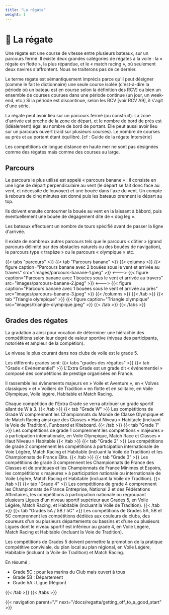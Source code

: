 ```yaml
---
title: "La régate"
weight: 1
---
```


# 🏁 La régate

Une régate est une course de vitesse entre plusieurs bateaux, sur un parcours fermé.
Il existe deux grandes catégories de régates à la voile : la « régate en flotte », la plus répandue, et le « match racing », où seulement deux navires s'affrontent. Nous ne traiterons pas de ce dernier.

Le terme régate est sémantiquement imprécis parce qu'il peut désigner (comme le fait le dictionnaire) une seule course isolée (c'est-à-dire la période où un bateau est en course selon la définition des RCV) ou bien un ensemble de courses courues dans une période continue (un jour, un week-end, etc.) Si la période est discontinue, selon les RCV [voir RCV A9], il s'agit d'une série.

La régate peut avoir lieu sur un parcours fermé (ou construit). La zone d'arrivée est proche de la zone de départ, et le nombre de bord de près est (idéalement) égal au nombre de bord de portant.
Elle peut aussi avoir lieu sur un parcours ouvert (raid sur plusieurs courses). Le nombre de courses au près et au portant étant équilibré. [cf : Guide de la régate Intersérie]

Les compétitions de longue distance en haute mer ne sont pas désignées comme des régates mais comme des courses au large.

## Parcours
Le parcours le plus utilisé est appelé « parcours banane » : il consiste en une ligne de départ perpendiculaire au vent (le départ se fait donc face au vent, et nécessite de louvoyer) et une bouée dans l'axe du vent.
Un compte à rebours de cinq minutes est donné puis les bateaux prennent le départ au top.

Ils doivent ensuite contourner la bouée au vent en la laissant à bâbord, puis éventuellement une bouée de dégagement dite de « dog leg ».

Les bateaux effectuent un nombre de tours spécifié avant de passer la ligne d'arrivée.

Il existe de nombreux autres parcours tels que le parcours « côtier » (grand parcours délimité par des obstacles naturels ou des bouées de navigation), le parcours type « trapèze » ou le parcours « olympique » etc.

{{< tabs "parcours" >}}
{{< tab "Parcours banane" >}}
{{< columns >}}
{{< figure caption="Parcours banane avec 2 bouées sous le vent et arrivée au travers" src="images/parcours-banane-1.jpeg" >}}
<--->
{{< figure caption="Parcours banane avec 1 bouées sous le vent et arrivée au travers" src="images/parcours-banane-2.jpeg" >}}
<--->
{{< figure caption="Parcours banane avec 1 bouées sous le vent et arrivée au près" src="images/parcours-banane-3.jpeg" >}}
{{< /columns >}}
{{< /tab >}}
{{< tab "Triangle olympique" >}}
{{< figure caption="Triangle olympique" src="images/triangle-olympique.jpeg" >}}
{{< /tab >}}
{{< /tabs >}}

## Grades des régates

La gradation a ainsi pour vocation de déterminer une hiérachie des compétitions selon leur degré de valeur sportive (niveau des participants, notoriété et ampleur de la compétion).

Le niveau le plus courant dans nos clubs de voile est le grade 5.

Les différents grades sont:
{{< tabs "grades des régattes" >}}
{{< tab "Grade « Evènementiel" >}}
L'Extra Grade est un grade dit « événementiel » composé des compétitions de prestige organisées en France.

Il rassemble les évènements majeurs en » Voile et Aventure », en « Volves classiques » et » Voiliers de Tradition » en flotte et en solitaire, en Voile Olympique, Voile légère, Habitable et Match Racing.

Chaque compétition de l'Extra Grade se verra attribuer un grade sportif allant de W à 3.
{{< /tab >}}
{{< tab "Grade W" >}}
Les compétitions de Grade W comprennent les Championnats du Monde de Classe Olympique et de Match Racing ainsi que des Classes « Haut Niveau » Habitacle (incluant la Voie de Tradition), Funboard et Kiteboard.
{{< /tab >}}
{{< tab "Grade 1" >}}
Les compétitions de grade 1 comprennent les compétitions « majeures » à participation intemationale, en Voile Olympique, Match Race et Classes « Haut Niveau » Habitable
{{< /tab >}}
{{< tab "Grade 2" >}}
Les compétitions de grade 2 comprennent les compétitions à participation internationale de Voie Légère, Match Racing et Habitable (incluant la Voile de Tradition) et les Championnats de France Elite.
{{< /tab >}}
{{< tab "Grade 3" >}}
Les compétitions de grade 3 comprennent les Championnats de France des Classes et de pratiques et les Championnats de France Minimes et Espoirs, les compétitions « majeures » à participation nationale ou internationale de Voile Légère, Match Racing et Habitable (incluant la Voile de Tradition).
{{< /tab >}}
{{< tab "Grade 4" >}}
Les compétitions de grade 4 comprennent les Championnats de France Entreprise, National 2 et des Fédérations Affinitaires, les compétitions à participation nationale ou regroupant plusieurs Ligues d'un niveau sportif supérieur aux Grades 5, en Voile Légère, Match Racing, et Habitable (incluant la Voile de Tradition).
{{< /tab >}}
{{< tab "Grades 5A / 5B / 5C" >}}
Les compétitions de Grades 5A, 5B et 5C comprennent les compétitions dédiées aux couleurs de clubs, des coureurs d'un ou plusieurs départements ou bassins et d'une ou plusieurs Ligues dont le niveau sportif est inférieur au grade 4, en Voile Légère, Match Racing et Habitable (incluant la Voie de Tradition).

Les compétitions de Grades 5 doivent permettre la promotion de la pratique compétitive conviviale, du plan local au plan régional, en Voile Légère, Habitable (incluant la Voile de Tradition) et Match Racing.

En résumé :

- Grade 5C :  pour les marins du Club mais ouvert à tous
- Grade 5B : Département
- Grade 5A : Ligue (Région)

{{< /tab >}}
{{< /tabs >}}

{{< navigation parent="/" next="/docs/regatta/getting_off_to_a_good_start" >}}
